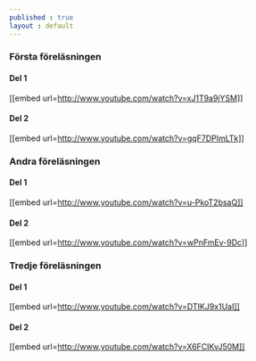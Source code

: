 ```yaml
---
published : true
layout : default
---
```




### Första föreläsningen

#### Del 1

[[embed url=http://www.youtube.com/watch?v=xJ1T9a9jYSM]]

#### Del 2

[[embed url=http://www.youtube.com/watch?v=gqF7DPImLTk]]



### Andra föreläsningen

#### Del 1

[[embed url=http://www.youtube.com/watch?v=u-PkoT2bsaQ]]

#### Del 2

[[embed url=http://www.youtube.com/watch?v=wPnFmEv-9Dc]]


### Tredje föreläsningen

#### Del 1

[[embed url=http://www.youtube.com/watch?v=DTIKJ9x1UaI]]

#### Del 2

[[embed url=http://www.youtube.com/watch?v=X6FCIKvJ50M]]

